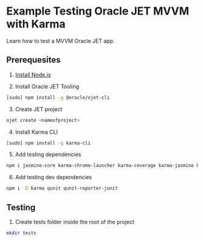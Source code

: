 # Example Testing Oracle JET MVVM with Karma

Learn how to test a MVVM Oracle JET app.

## Prerequesites
1) [Install Node.js](https://docs.oracle.com/en/middleware/developer-tools/jet/10/develop/choose-development-environment-oracle-jet.html#GUID-2B7F94A4-0699-47B6-96A9-C6E94B1BCF10)

2) Install Oracle JET Tooling

```bash
[sudo] npm install -g @oracle/ojet-cli
```
3) Create JET project

```bash
ojet create <nameofproject>
```
4) Install Karma CLI

```bash
[sudo] npm install -g karma-cli
```
5) Add testing dependencies

```bash
npm i jasmine-core karma-chrome-launcher karma-coverage karma-jasmine karma-requirejs 
```
6) Add testing dev dependencies

```bash
npm i -D karma qunit qunit-reporter-junit
```

## Testing
1) Create tests folder inside the root of the project

```bash
mkdir tests
```